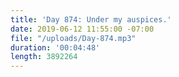 ```yaml
---
title: 'Day 874: Under my auspices.'
date: 2019-06-12 11:55:00 -07:00
file: "/uploads/Day-874.mp3"
duration: '00:04:48'
length: 3892264
---
```


